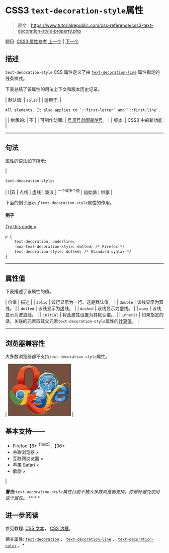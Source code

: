 # CSS3 `text-decoration-style`属性

> 原文：<https://www.tutorialrepublic.com/css-reference/css3-text-decoration-style-property.php>

题目: [CSS3 属性参考](css3-properties.php) [上一个](css3-text-decoration-line-property.php) | [下一个](css-text-indent-property.php)

## 描述

`text-decoration-style` CSS 属性定义了由 [`text-decoration-line`](css3-text-decoration-line-property.php) 属性指定的线条样式。

下表总结了该属性的用法上下文和版本历史记录。

| 默认值: | `solid` |
| 适用于: | 

```
All elements. It also applies to `::first-letter` and `::first-line`.
```

 |
| 继承的: | 不 |
| 可制作动画: | [号*见*号*动图属性*号](css-animatable-properties.php)。 |
| 版本: | CSS3 中的新功能 |

* * *

## 句法

属性的语法如下所示:

| 

```
text-decoration-style: 
```

 | [&#124;双 &#124; 点线 &#124; 虚线 &#124; 波浪 ] <sup>一个或多个值</sup> &#124; [初始值](../definitions.php#initial) &#124; [继承](../definitions.php#inherit) |

下面的例子展示了`text-decoration-style`属性的作用。

#### 例子

[Try this code »](../codelab.php?topic=css3&file=text-decoration-style-property "Try this code using online Editor")

```
p {
    text-decoration: underline;
    -moz-text-decoration-style: dotted; /* Firefox */
    text-decoration-style: dotted; /* Standard syntax */
}
```

* * *

## 属性值

下表描述了该属性的值。

| 价值 | 描述 |
| `solid` | 该行显示为一行。这是默认值。 |
| `double` | 该线显示为双线。 |
| `dotted` | 该线显示为虚线。 |
| `dashed` | 该线显示为虚线。 |
| `wavy` | 该线显示为波浪线。 |
| `initial` | 将此属性设置为其默认值。 |
| `inherit` | 如果指定的话，关联的元素取其父元素`text-decoration-style`属性的[计算值](../definitions.php#computed-value)。 |

* * *

## 浏览器兼容性

大多数浏览器都不支持`text-decoration-style`属性。

| ![Browsers Icon](img/e9331123c77668c1832e541c2fca1002.png) | 

## 基本支持——

*   Firefox【6+<sup class="badge">【moz】</sup>，【36+
*   谷歌浏览器 ×
*   互联网浏览器 ×
*   苹果 Safari ×
*   歌剧 ×

 |

 ***警告:**`text-decoration-style`属性目前不被大多数浏览器支持。你最好避免使用这个属性。*  ** * *

## 进一步阅读

参见教程: [CSS 文本](../css-tutorial/css-text.php)， [CSS 边框](../css-tutorial/css-border.php)。

相关属性: [`text-decoration`](css-text-decoration-property.php) ， [`text-decoration-line`](css3-text-decoration-line-property.php) ， [`text-decoration-color`](css3-text-decoration-color-property.php) 。*